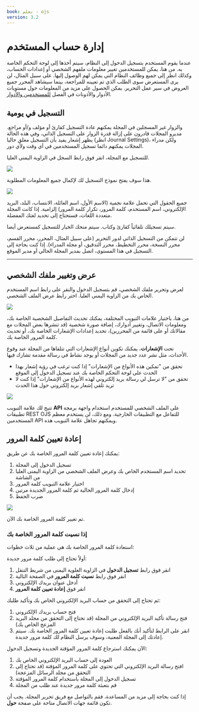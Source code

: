 ```yaml
---
book: تعلم - ojs
version: 3.2
---
```


# إدارة حساب المستخدم

عندما يقوم المستخدم بتسجيل الدخول إلى النظام، سيتم أخذها إلى لوحة التحكم الخاصة به. من هنا، يمكن للمستخدمين تغيير معلومات ملفهم الشخصي أو إعدادات الحساب، وكذلك انظر إلى جميع وظائف النظام التي يمكن لهم الوصول إليها. على سبيل المثال، لن يرى المستعرض سوى الطلب الذي تم تعيينه للمراجعة، بينما سيشاهد المحرر جميع العروض في سير عمل التحرير. يمكن الحصول على مزيد من المعلومات حول مستويات الأدوار والأذونات في الفصل [للمستخدمين والأدوار](./users-and-roles.md).


## التسجيل في يومية

والزوار غير المسجلين في المجلة يمكنهم عادة التسجيل كقارئ أو مؤلف و/أو مراجع. مديرو المجلات قادرون على إزالة قدرة الزوار على التسجيل الذاتي، وفي هذه الحالة يظهر إشعار يفيد بأن التسجيل مغلق حاليا (انظر Journal Settings)، ولكن مدراء المجلات يمكنهم دائما تسجيل المستخدمين في أي وقت ولأي دور.

للتسجيل مع المجلة، انقر فوق رابط السجل في الزاوية اليمنى العليا.

![](./assets/learning-ojs-3-registration.png)

هذا سوف يفتح نموذج التسجيل لك لإكمال جميع المعلومات المطلوبة.

![](./assets/learning-ojs-3-registration-form.png)

جميع الحقول التي تحمل علامة نجمية (الاسم الأول، اسم العائلة، الانتساب، البلد، البريد الإلكتروني، اسم المستخدم، كلمة المرور، تكرار كلمة المرور) إلزامية. إذا كانت المجلة متعددة اللغات، فستحتاج إلى تحديد لغتك المفضلة.

سيتم تسجيلك تلقائياً كقارئ وكتاب. سيتم منحك الخيار للتسجيل كمستعرض أيضا.

لن تتمكن من التسجيل الذاتي لدور التحرير (على سبيل المثال، المحرر، محرر القسم، محرر النسخة، محرر التخطيط، محرر التدقيق، أو مجلة المدراء). إذا كنت بحاجة إلى التسجيل في هذا المستوى، اتصل بمدير المجلة الحالي أو مدير الموقع.

<hr />

## عرض وتغيير ملفك الشخصي

لعرض وتحرير ملفك الشخصي، قم بتسجيل الدخول والنقر على رابط اسم المستخدم الخاص بك من الزاوية اليمنى العليا. اختر رابط عرض الملف الشخصي.

![](./assets/learning-ojs3.1-ed-view-profile.png)

من هنا، باختيار علامات التبويب المختلفة، يمكنك تحديث التفاصيل الشخصية الخاصة بك، ومعلومات الاتصال، وتغيير أدوارك، إضافة صورة شخصية (قد تنشرها بعض المجلات مع مقالاتك أو على قائمة من المحررين)، تحديد إعدادات الإشعارات الخاصة بك، أو تحديث كلمة المرور الخاصة بك.

تحت **الإشعارات**، يمكنك تكوين أنواع الإشعارات التي تتلقاها من المجلة عند وقوع الأحداث، مثل نشر عدد جديد من المجلات أو يوجد نشاط في رسالة مقدمة تشارك فيها.

* تحقق من "تمكين هذه الأنواع من الإشعارات" إذا كنت ترغب في رؤية إشعار بهذا الحدث على لوحة التحكم الخاصة بك عند تسجيل الدخول إلى الموقع
* تحقق من "لا ترسل لي رسالة بريد إلكتروني لهذه الأنواع من الإشعارات" إذا كنت لا تريد تلقي إشعار بريد إلكتروني حول هذا الحدث

![](./assets/learning-ojs-3-user-notifications.png)

تتيح لك علامة التبويب **API** على الملف الشخصي للمستخدم استخدام واجهة برمجة تطبيقات REST OJS للتفاعل مع التطبيقات الخارجية.  ومع ذلك، لن يستخدم معظم المستخدمين API ويمكنهم تجاهل علامة التبويب هذه.

## إعادة تعيين كلمة المرور

يمكنك إعادة تعيين كلمة المرور الخاصة بك عن طريق:

1. تسجيل الدخول إلى المجلة
2. تحديد اسم المستخدم الخاص بك وعرض الملف الشخصي من الزاوية اليمنى العليا من الشاشة
3. اختيار علامة التبويب كلمة المرور
4. إدخال كلمة المرور الحالية ثم كلمة المرور الجديدة مرتين
5. ضرب الحفظ

![](./assets/learning-ojs3.1-ed-change-pw.png)

تم تغيير كلمة المرور الخاصة بك الآن.

### إذا نسيت كلمة المرور الخاصة بك

استعادة كلمة المرور الخاصة بك هي عملية من ثلاث خطوات:

أولاً تحتاج إلى طلب كلمة مرور جديدة:

1. انقر فوق رابط **تسجيل الدخول** في الزاوية العلوية اليمنى من شريط التنقل
2. انقر فوق رابط **نسيت كلمة المرور** في الصفحة التالية
3. أدخل عنوان بريدك الإلكتروني
4. انقر فوق **إعادة تعيين كلمة المرور**

ثم تحتاج إلى التحقق من حساب البريد الإلكتروني الخاص بك وتأكيد طلبك:

1. فتح حساب بريدك الإلكتروني
2. فتح رسالة تأكيد البريد الإلكتروني من المجلة (قد تحتاج إلى التحقق من مجلد البريد المزعج الخاص بك)
3. انقر على الرابط لتأكيد أنك بالفعل طلبت إعادة تعيين كلمة المرور الخاصة بك. سيتم إعادتك إلى المجلة المعنية، وسوف يرسل النظام لك كلمة مرور جديدة.

الآن يمكنك استرجاع كلمة المرور المؤقتة الجديدة وتسجيل الدخول:

1. العودة إلى حساب البريد الإلكتروني الخاص بك
2. افتح رسالة البريد الإلكتروني التي تحتوي على كلمة المرور المؤقتة (قد تحتاج إلى التحقق من مجلد الرسائل المزعجة)
3. تسجيل الدخول إلى المجلة باستخدام كلمة المرور المؤقتة
4. قم بتعبئة كلمة مرور جديدة عند طلب من المجلة

إذا كنت بحاجة إلى مزيد من المساعدة، فقم بالتواصل مع فريق تحرير المجلة. يجب أن تكون قائمة جهات الاتصال متاحة على صفحة **حول**.
